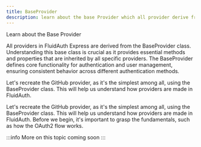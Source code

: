 ```yaml
---
title: BaseProvider
description: learn about the base Provider which all provider derive from 
---
```


Learn about the Base Provider

All providers in FluidAuth Express are derived from the BaseProvider class. Understanding this base class is crucial as it provides essential methods and properties that are inherited by all specific providers. The BaseProvider defines core functionality for authentication and user management, ensuring consistent behavior across different authentication methods.

Let's recreate the GitHub provider, as it's the simplest among all, using the BaseProvider class. This will help us understand how providers are made in FluidAuth.

Let's recreate the GitHub provider, as it's the simplest among all, using the BaseProvider class. This will help us understand how providers are made in FluidAuth. Before we begin, it's important to grasp the fundamentals, such as how the OAuth2 flow works.


:::info
More on this topic coming soon
:::